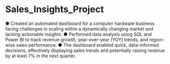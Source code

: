 # Sales_Insights_Project

●	Created an automated dashboard for a computer hardware business facing challenges in scaling within a dynamically changing market and lacking actionable insights.
●	Performed data analysis using SQL and Power BI to track revenue growth, year-over-year (YOY) trends, and region-wise sales performance.
●	The dashboard enabled quick, data-informed decisions, effectively displaying sales trends and potentially raising revenue by at least 7% in the next quarter.
